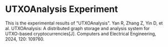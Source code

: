 # UTXOAnalysis Experiment
This is the experimental results of "UTXOAnalysis".
Yan R, Zhang Z, Yin D, et al. UTXOAnalysis: A distributed graph storage and analysis system for UTXO-based cryptocurrencies[J]. Computers and Electrical Engineering, 2024, 120: 109760.
